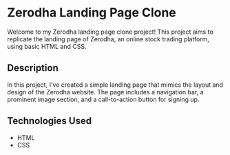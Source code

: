 # Zerodha Landing Page Clone

Welcome to my Zerodha landing page clone project! This project aims to replicate the landing page of Zerodha, an online stock trading platform, using basic HTML and CSS.

## Description

In this project, I've created a simple landing page that mimics the layout and design of the Zerodha website. The page includes a navigation bar, a prominent image section, and a call-to-action button for signing up.

## Technologies Used

- HTML
- CSS


